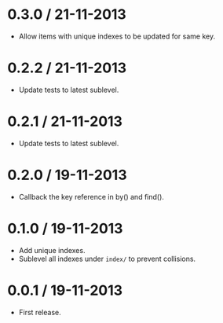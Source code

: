 
0.3.0 / 21-11-2013
==================

- Allow items with unique indexes to be updated
for same key.

0.2.2 / 21-11-2013
==================

- Update tests to latest sublevel.

0.2.1 / 21-11-2013
==================

- Update tests to latest sublevel.

0.2.0 / 19-11-2013
==================

- Callback the key reference in by() and find().

0.1.0 / 19-11-2013
==================

- Add unique indexes.
- Sublevel all indexes under `index/` to prevent collisions.

0.0.1 / 19-11-2013
==================

- First release.
